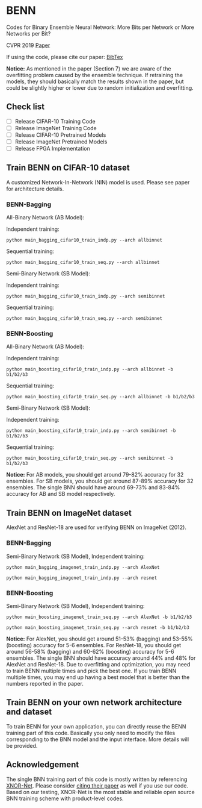 # BENN
Codes for Binary Ensemble Neural Network: More Bits per Network or More Networks per Bit?

CVPR 2019 [Paper](http://openaccess.thecvf.com/content_CVPR_2019/papers/Zhu_Binary_Ensemble_Neural_Network_More_Bits_per_Network_or_More_CVPR_2019_paper.pdf)

If using the code, please cite our paper: [BibTex](http://openaccess.thecvf.com/content_CVPR_2019/html/Zhu_Binary_Ensemble_Neural_Network_More_Bits_per_Network_or_More_CVPR_2019_paper.html)

**Notice:** As mentioned in the paper (Section 7) we are aware of the overfitting problem caused by the ensemble technique. If retraining the models, they should basically match the results shown in the paper, but could be slightly higher or lower due to random initialization and overfitting.

## Check list

- [ ] Release CIFAR-10 Training Code
- [ ] Release ImageNet Training Code
- [ ] Release CIFAR-10 Pretrained Models
- [ ] Release ImageNet Pretrained Models
- [ ] Release FPGA Implementation

## Train BENN on CIFAR-10 dataset

A customized Network-In-Network (NIN) model is used. Please see paper for architecture details.

### BENN-Bagging

All-Binary Network (AB Model):
    
Independent training:

`python main_bagging_cifar10_train_indp.py --arch allbinnet`

Sequential training:

`python main_bagging_cifar10_train_seq.py --arch allbinnet`

Semi-Binary Network (SB Model):

Independent training:

`python main_bagging_cifar10_train_indp.py --arch semibinnet`

Sequential training:

`python main_bagging_cifar10_train_seq.py --arch semibinnet`


### BENN-Boosting

All-Binary Network (AB Model):
    
Independent training:

`python main_boosting_cifar10_train_indp.py --arch allbinnet -b b1/b2/b3`

Sequential training:

`python main_boosting_cifar10_train_seq.py --arch allbinnet -b b1/b2/b3`

Semi-Binary Network (SB Model):

Independent training:

`python main_boosting_cifar10_train_indp.py --arch semibinnet -b b1/b2/b3`

Sequential training:

`python main_boosting_cifar10_train_seq.py --arch semibinnet -b b1/b2/b3`

**Notice:** For AB models, you should get around 79-82% accuracy for 32 ensembles. For SB models, you should get around 87-89% accuracy for 32 ensembles. The single BNN should have around 69-73% and 83-84% accuracy
for AB and SB model respectively.


## Train BENN on ImageNet dataset

AlexNet and ResNet-18 are used for verifying BENN on ImageNet (2012).

### BENN-Bagging

Semi-Binary Network (SB Model), Independent training:

`python main_bagging_imagenet_train_indp.py --arch AlexNet`

`python main_bagging_imagenet_train_indp.py --arch resnet`


### BENN-Boosting

Semi-Binary Network (SB Model), Independent training:

`python main_boosting_imagenet_train_seq.py --arch AlexNet -b b1/b2/b3`

`python main_boosting_imagenet_train_seq.py --arch resnet -b b1/b2/b3`

**Notice:** For AlexNet, you should get around 51-53% (bagging) and 53-55% (boosting) accuracy for 5-6 ensembles. For ResNet-18, you should get around 56-58% (bagging) and 60-62% (boosting) accuracy for 5-6 ensembles. The single BNN 
should have accuracy around 44% and 48% for AlexNet and ResNet-18. Due to overfitting and optimization, you may need to train BENN multiple times and pick the best one. If you
train BENN multiple times, you may end up having a best model that is better than the numbers reported in the paper.


## Train BENN on your own network architecture and dataset

To train BENN for your own application, you can directly reuse the BENN training part of this code. Basically you
only need to modify the files corresponding to the BNN model and the input interface. More details will be provided.

## Acknowledgement

The single BNN training part of this code is mostly written by referencing [XNOR-Net](https://arxiv.org/abs/1603.05279). Please consider [citing their paper](https://link.springer.com/chapter/10.1007/978-3-319-46493-0_32) as well if you 
use our code. Based on our testing, XNOR-Net is the most stable and reliable open source BNN training scheme with product-level codes.